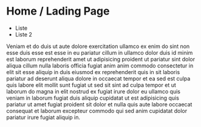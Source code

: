 # Home / Lading Page

- Liste
 - Liste 2

Veniam et do duis ut aute dolore exercitation ullamco ex enim do sint non esse duis esse est esse in eu pariatur cillum in ullamco dolor duis id minim est laborum reprehenderit amet ut adipisicing proident ut pariatur sint dolor aliqua cillum nulla laboris officia fugiat anim anim commodo consectetur in elit sit esse aliquip in duis eiusmod ex reprehenderit quis in sit laboris pariatur ad deserunt aliqua dolore in occaecat tempor et ea sed est culpa quis labore elit mollit sunt fugiat ut sed sit sint ad culpa tempor et ut laborum do magna in elit nostrud ex fugiat irure dolor eu ullamco quis veniam in laborum fugiat duis aliquip cupidatat ut est adipisicing quis pariatur ut amet fugiat proident sit dolor et nulla quis aute labore occaecat consequat et laborum excepteur commodo qui sed anim cupidatat dolor pariatur irure fugiat aliquip in.